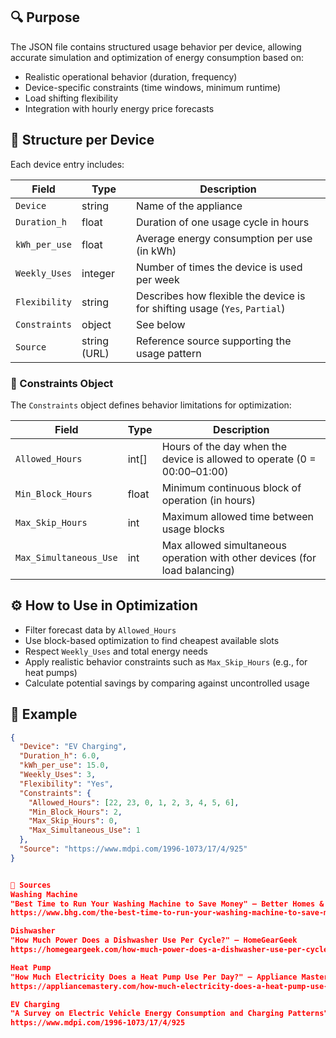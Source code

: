 
## 🔍 Purpose
The JSON file contains structured usage behavior per device, allowing accurate simulation and optimization of energy consumption based on:
- Realistic operational behavior (duration, frequency)
- Device-specific constraints (time windows, minimum runtime)
- Load shifting flexibility
- Integration with hourly energy price forecasts

## 🧱 Structure per Device

Each device entry includes:

| Field                  | Type         | Description                                                                 |
|------------------------|--------------|-----------------------------------------------------------------------------|
| `Device`               | string       | Name of the appliance                                                      |
| `Duration_h`           | float        | Duration of one usage cycle in hours                                       |
| `kWh_per_use`          | float        | Average energy consumption per use (in kWh)                                |
| `Weekly_Uses`          | integer      | Number of times the device is used per week                                |
| `Flexibility`          | string       | Describes how flexible the device is for shifting usage (`Yes`, `Partial`) |
| `Constraints`          | object       | See below                                                                  |
| `Source`               | string (URL) | Reference source supporting the usage pattern                              |

### 🔧 Constraints Object

The `Constraints` object defines behavior limitations for optimization:

| Field                   | Type    | Description                                                                 |
|-------------------------|---------|-----------------------------------------------------------------------------|
| `Allowed_Hours`         | int[]   | Hours of the day when the device is allowed to operate (0 = 00:00–01:00)   |
| `Min_Block_Hours`       | float   | Minimum continuous block of operation (in hours)                           |
| `Max_Skip_Hours`        | int     | Maximum allowed time between usage blocks                                  |
| `Max_Simultaneous_Use`  | int     | Max allowed simultaneous operation with other devices (for load balancing) |

## ⚙️ How to Use in Optimization

- Filter forecast data by `Allowed_Hours`
- Use block-based optimization to find cheapest available slots
- Respect `Weekly_Uses` and total energy needs
- Apply realistic behavior constraints such as `Max_Skip_Hours` (e.g., for heat pumps)
- Calculate potential savings by comparing against uncontrolled usage

## 📌 Example

```json
{
  "Device": "EV Charging",
  "Duration_h": 6.0,
  "kWh_per_use": 15.0,
  "Weekly_Uses": 3,
  "Flexibility": "Yes",
  "Constraints": {
    "Allowed_Hours": [22, 23, 0, 1, 2, 3, 4, 5, 6],
    "Min_Block_Hours": 2,
    "Max_Skip_Hours": 0,
    "Max_Simultaneous_Use": 1
  },
  "Source": "https://www.mdpi.com/1996-1073/17/4/925"
}


🔗 Sources
Washing Machine
"Best Time to Run Your Washing Machine to Save Money" — Better Homes & Gardens
https://www.bhg.com/the-best-time-to-run-your-washing-machine-to-save-money-11702075

Dishwasher
"How Much Power Does a Dishwasher Use Per Cycle?" — HomeGearGeek
https://homegeargeek.com/how-much-power-does-a-dishwasher-use-per-cycle

Heat Pump
"How Much Electricity Does a Heat Pump Use Per Day?" — Appliance Mastery
https://appliancemastery.com/how-much-electricity-does-a-heat-pump-use-per-day

EV Charging
"A Survey on Electric Vehicle Energy Consumption and Charging Patterns" — MDPI
https://www.mdpi.com/1996-1073/17/4/925
